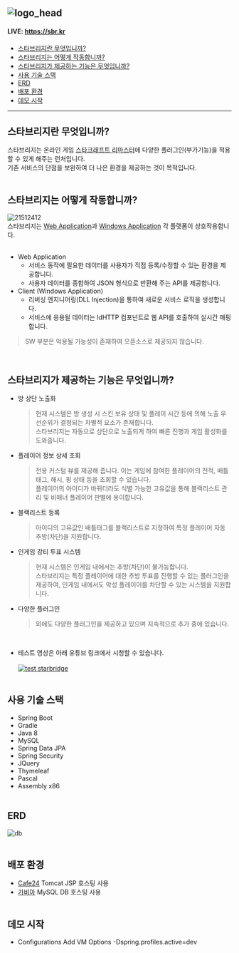 ![logo_head](https://user-images.githubusercontent.com/99597985/165504535-f40d4f23-07a0-41fb-a3ad-a34e0c455302.svg)
----------
#### LIVE: https://sbr.kr
* [스타브리지란 무엇입니까?](#스타브리지란-무엇입니까)
* [스타브리지는 어떻게 작동합니까?](#스타브리지는-어떻게-작동합니까)
* [스타브리지가 제공하는 기능은 무엇입니까?](#스타브리지가-제공하는-기능은-무엇입니까)
* [사용 기술 스택](#사용-기술-스택)
* [ERD](#ERD)
* [배포 환경](#배포-환경)
* [데모 시작](#데모-시작)
----------

## 스타브리지란 무엇입니까?
스타브리지는 온라인 게임 [스타크래프트 리마스터](https://starcraft.com)에 다양한 플러그인(부가기능)을 적용할 수 있게 해주는 런처입니다.<br/>
기존 서비스의 단점을 보완하여 더 나은 환경을 제공하는 것이 목적입니다.<br/><br/>

## 스타브리지는 어떻게 작동합니까?
![21512412](https://user-images.githubusercontent.com/99597985/165559035-735184b8-bd7e-4f0a-a0bf-454d14768b04.png)<br/>
스타브리지는 [Web Application](https://sbr.kr)과 [Windows Application](https://sbr.kr/install) 각 플랫폼이 상호작용합니다.<br/><br/>
* Web Application
  * 서비스 동작에 필요한 데이터를 사용자가 직접 등록/수정할 수 있는 환경을 제공합니다.
  * 사용자 데이터를 종합하여 JSON 형식으로 반환해 주는 API를 제공합니다.
* Client (Windows Application)
  * 리버싱 엔지니어링(DLL Injection)을 통하여 새로운 서비스 로직을 생성합니다.
  * 서비스에 응용될 데이터는 IdHTTP 컴포넌트로 웹 API를 호출하여 실시간 매핑합니다.
> SW 부분은 악용될 가능성이 존재하여 오픈소스로 제공되지 않습니다.
   <br/>
   
## 스타브리지가 제공하는 기능은 무엇입니까?
* 방 상단 노출화
  > 현재 시스템은 방 생성 시 스킨 보유 상태 및 플레이 시간 등에 의해 노출 우선순위가 결정되는 차별적 요소가 존재합니다.<br/>
  > 스타브리지는 자동으로 상단으로 노출되게 하여 빠른 진행과 게임 활성화를 도와줍니다.
* 플레이어 정보 상세 조회
  > 전용 커스텀 뷰를 제공해 줍니다. 이는 게임에 참여한 플레이어의 전적, 배틀태그, 해시, 핑 상태 등을 조회할 수 있습니다.<br/>
  > 플레이어의 아이디가 바뀌더라도 식별 가능한 고유값을 통해 블랙리스트 관리 및 비매너 플레이어 판별에 용이합니다.
* 블랙리스트 등록
  > 아이디의 고유값인 배틀태그를 블랙리스트로 지정하여 특정 플레이어 자동 추방(차단)을 지원합니다.
* 인게임 강티 투표 시스템
  > 현재 시스템은 인게임 내에서는 추방(차단)이 불가능합니다.</br>
  > 스타브리지는 특정 플레이어에 대한 추방 투표를 진행할 수 있는 플러그인을 제공하여, 인게임 내에서도 악성 플레이어를 차단할 수 있는 시스템을 지원합니다.</br>
* 다양한 플러그인
  > 외에도 다양한 플러그인을 제공하고 있으며 지속적으로 추가 중에 있습니다.
   <br/>
   
* 테스트 영상은 아래 유튜브 링크에서 시청할 수 있습니다.</br></br>
  [![test starbridge](http://img.youtube.com/vi/nCeNGw5W7ew/0.jpg)](https://www.youtube.com/watch?v=nCeNGw5W7ew)
<br/><br/>
## 사용 기술 스택
* Spring Boot
* Gradle
* Java 8
* MySQL
* Spring Data JPA
* Spring Security
* JQuery
* Thymeleaf
* Pascal
* Assembly x86<br/><br/>

## ERD
![db](https://user-images.githubusercontent.com/99597985/165548999-fc6003bc-77bf-4844-9914-3fd550675084.PNG)<br/><br/>

## 배포 환경
* [Cafe24](https://www.cafe24.com) Tomcat JSP 호스팅 사용
* [가비아](https://domain.gabia.com/) MySQL DB 호스팅 사용<br/><br/>

## 데모 시작
* Configurations Add VM Options -Dspring.profiles.active=dev

